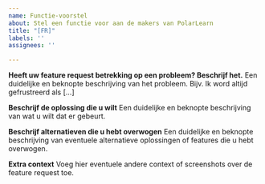```yaml
---
name: Functie-voorstel
about: Stel een functie voor aan de makers van PolarLearn
title: "[FR]"
labels: ''
assignees: ''

---
```


**Heeft uw feature request betrekking op een probleem? Beschrijf het.**
Een duidelijke en beknopte beschrijving van het probleem. Bijv. Ik word altijd gefrustreerd als [...]

**Beschrijf de oplossing die u wilt**
Een duidelijke en beknopte beschrijving van wat u wilt dat er gebeurt.

**Beschrijf alternatieven die u hebt overwogen**
Een duidelijke en beknopte beschrijving van eventuele alternatieve oplossingen of features die u hebt overwogen.

**Extra context**
Voeg hier eventuele andere context of screenshots over de feature request toe.
